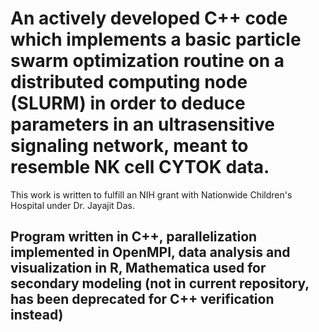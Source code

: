 # An actively developed C++ code which implements a basic particle swarm optimization routine on a distributed computing node (SLURM) in order to deduce parameters in an ultrasensitive signaling network, meant to resemble NK cell CYTOK data.
This work is written to fulfill an NIH grant with Nationwide Children's Hospital under Dr. Jayajit Das. 
## Program written in C++, parallelization implemented in OpenMPI, data analysis and visualization in R, Mathematica used for secondary modeling (not in current repository, has been deprecated for C++ verification instead)
